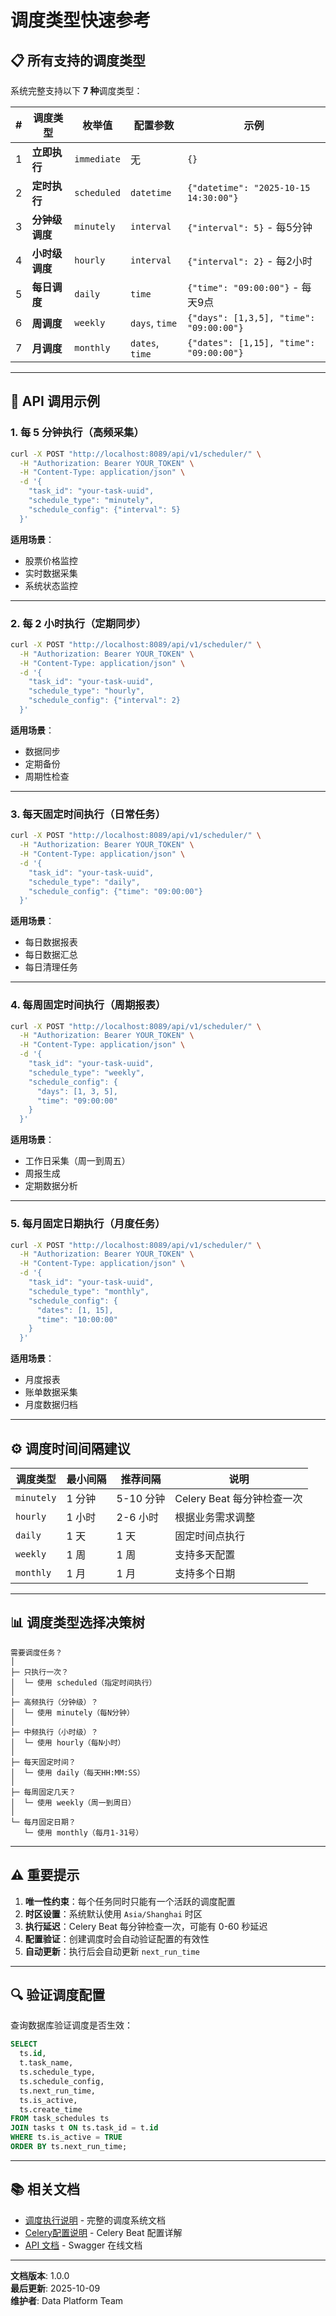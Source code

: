 # 调度类型快速参考

## 📋 所有支持的调度类型

系统完整支持以下 **7 种**调度类型：

| # | 调度类型 | 枚举值 | 配置参数 | 示例 |
|---|---------|--------|---------|------|
| 1 | **立即执行** | `immediate` | 无 | `{}` |
| 2 | **定时执行** | `scheduled` | `datetime` | `{"datetime": "2025-10-15 14:30:00"}` |
| 3 | **分钟级调度** | `minutely` | `interval` | `{"interval": 5}` - 每5分钟 |
| 4 | **小时级调度** | `hourly` | `interval` | `{"interval": 2}` - 每2小时 |
| 5 | **每日调度** | `daily` | `time` | `{"time": "09:00:00"}` - 每天9点 |
| 6 | **周调度** | `weekly` | `days`, `time` | `{"days": [1,3,5], "time": "09:00:00"}` |
| 7 | **月调度** | `monthly` | `dates`, `time` | `{"dates": [1,15], "time": "09:00:00"}` |

---

## 🔧 API 调用示例

### 1. 每 5 分钟执行（高频采集）

```bash
curl -X POST "http://localhost:8089/api/v1/scheduler/" \
  -H "Authorization: Bearer YOUR_TOKEN" \
  -H "Content-Type: application/json" \
  -d '{
    "task_id": "your-task-uuid",
    "schedule_type": "minutely",
    "schedule_config": {"interval": 5}
  }'
```

**适用场景**：
- 股票价格监控
- 实时数据采集
- 系统状态监控

---

### 2. 每 2 小时执行（定期同步）

```bash
curl -X POST "http://localhost:8089/api/v1/scheduler/" \
  -H "Authorization: Bearer YOUR_TOKEN" \
  -H "Content-Type: application/json" \
  -d '{
    "task_id": "your-task-uuid",
    "schedule_type": "hourly",
    "schedule_config": {"interval": 2}
  }'
```

**适用场景**：
- 数据同步
- 定期备份
- 周期性检查

---

### 3. 每天固定时间执行（日常任务）

```bash
curl -X POST "http://localhost:8089/api/v1/scheduler/" \
  -H "Authorization: Bearer YOUR_TOKEN" \
  -H "Content-Type: application/json" \
  -d '{
    "task_id": "your-task-uuid",
    "schedule_type": "daily",
    "schedule_config": {"time": "09:00:00"}
  }'
```

**适用场景**：
- 每日数据报表
- 每日数据汇总
- 每日清理任务

---

### 4. 每周固定时间执行（周期报表）

```bash
curl -X POST "http://localhost:8089/api/v1/scheduler/" \
  -H "Authorization: Bearer YOUR_TOKEN" \
  -H "Content-Type: application/json" \
  -d '{
    "task_id": "your-task-uuid",
    "schedule_type": "weekly",
    "schedule_config": {
      "days": [1, 3, 5],
      "time": "09:00:00"
    }
  }'
```

**适用场景**：
- 工作日采集（周一到周五）
- 周报生成
- 定期数据分析

---

### 5. 每月固定日期执行（月度任务）

```bash
curl -X POST "http://localhost:8089/api/v1/scheduler/" \
  -H "Authorization: Bearer YOUR_TOKEN" \
  -H "Content-Type: application/json" \
  -d '{
    "task_id": "your-task-uuid",
    "schedule_type": "monthly",
    "schedule_config": {
      "dates": [1, 15],
      "time": "10:00:00"
    }
  }'
```

**适用场景**：
- 月度报表
- 账单数据采集
- 月度数据归档

---

## ⚙️ 调度时间间隔建议

| 调度类型 | 最小间隔 | 推荐间隔 | 说明 |
|---------|---------|---------|------|
| `minutely` | 1 分钟 | 5-10 分钟 | Celery Beat 每分钟检查一次 |
| `hourly` | 1 小时 | 2-6 小时 | 根据业务需求调整 |
| `daily` | 1 天 | 1 天 | 固定时间点执行 |
| `weekly` | 1 周 | 1 周 | 支持多天配置 |
| `monthly` | 1 月 | 1 月 | 支持多个日期 |

---

## 📊 调度类型选择决策树

```
需要调度任务？
│
├─ 只执行一次？
│  └─ 使用 scheduled（指定时间执行）
│
├─ 高频执行（分钟级）？
│  └─ 使用 minutely（每N分钟）
│
├─ 中频执行（小时级）？
│  └─ 使用 hourly（每N小时）
│
├─ 每天固定时间？
│  └─ 使用 daily（每天HH:MM:SS）
│
├─ 每周固定几天？
│  └─ 使用 weekly（周一到周日）
│
└─ 每月固定日期？
   └─ 使用 monthly（每月1-31号）
```

---

## ⚠️ 重要提示

1. **唯一性约束**：每个任务同时只能有一个活跃的调度配置
2. **时区设置**：系统默认使用 `Asia/Shanghai` 时区
3. **执行延迟**：Celery Beat 每分钟检查一次，可能有 0-60 秒延迟
4. **配置验证**：创建调度时会自动验证配置的有效性
5. **自动更新**：执行后会自动更新 `next_run_time`

---

## 🔍 验证调度配置

查询数据库验证调度是否生效：

```sql
SELECT 
  ts.id,
  t.task_name,
  ts.schedule_type,
  ts.schedule_config,
  ts.next_run_time,
  ts.is_active,
  ts.create_time
FROM task_schedules ts
JOIN tasks t ON ts.task_id = t.id
WHERE ts.is_active = TRUE
ORDER BY ts.next_run_time;
```

---

## 📚 相关文档

- [调度执行说明](./调度执行说明.md) - 完整的调度系统文档
- [Celery配置说明](./Celery配置说明.md) - Celery Beat 配置详解
- [API 文档](http://localhost:8089/docs) - Swagger 在线文档

---

**文档版本**: 1.0.0  
**最后更新**: 2025-10-09  
**维护者**: Data Platform Team

